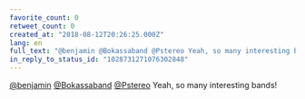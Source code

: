 ```yaml
---
favorite_count: 0
retweet_count: 0
created_at: "2018-08-12T20:26:25.000Z"
lang: en
full_text: "@benjamin @Bokassaband @Pstereo Yeah, so many interesting bands!"
in_reply_to_status_id: "1028731271076302848"
---
```


[@benjamin](https://twitter.com/benjamin)
[@Bokassaband](https://twitter.com/Bokassaband)
[@Pstereo](https://twitter.com/Pstereo) Yeah, so many interesting bands!
